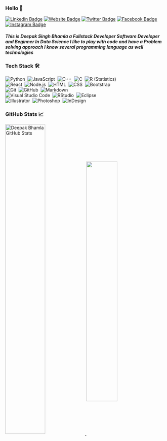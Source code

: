 ### Hello 👋
[![Linkedin Badge](https://img.shields.io/badge/-LinkedIn-333333?style=flat-square&logo=Linkedin&logoColor=white)](https://linkedin.com/in/deepakbhamla)
[![Website Badge](https://img.shields.io/badge/Website-333333?style=flat-square&logo=google-chrome&logoColor=white)](https://deepakbhamla.github.io/)
[![Twitter Badge](https://img.shields.io/badge/-Twitter-333333?style=flat-square&logo=Twitter&logoColor=white)](https://twitter.com/deepakbhamla)
[![Facebook Badge](https://img.shields.io/badge/-Facebook-333333?style=flat-square&logo=Facebook&logoColor=white)](https://fb.me/iamdeepakbhamla)
[![Instagram Badge](https://img.shields.io/badge/-Instagram-333333?style=flat-square&logo=Instagram&logoColor=white)](https://instagram.com/deepak_bhamla/)

##### This is Deepak Singh Bhamla a Fullstack Developer Software Developer and Beginner In Data Science I like to play with code and have a Problem solving approach I know several programming language as well technologies

### Tech Stack 🛠 &nbsp;

![Python](https://img.shields.io/badge/-Python-333333?style=flat&logo=pythonlogo&Color=ffffff)&nbsp;
![JavaScript](https://img.shields.io/badge/-JavaScript-333333?style=flat&logo=javascript&Color=ffffff)&nbsp;
![C++](https://img.shields.io/badge/-C++-333333?style=flat&logo=C%2B%2B&logoColor=00599C)&nbsp;
![C](https://img.shields.io/badge/-C-333333?style=flat&logo=C&logoColor=A8B9CC)&nbsp;
![R (Statistics)](https://img.shields.io/badge/-R-333333?style=flat&logo=R&logoColor=276DC3)\
![React](https://img.shields.io/badge/-React-333333?style=flat&logo=react)&nbsp;
![Node.js](https://img.shields.io/badge/-Node.js-333333?style=flat&logo=node.js)&nbsp;
![HTML](https://img.shields.io/badge/-HTML-333333?style=flat&logo=HTML5)&nbsp;
![CSS](https://img.shields.io/badge/-CSS-333333?style=flat&logo=CSS3&logoColor=1572B6)&nbsp;
![Bootstrap](https://img.shields.io/badge/-Bootstrap-333333?style=flat&logo=bootstrap&logoColor=563D7C)\
![Git](https://img.shields.io/badge/-Git-333333?style=flat&logo=git)&nbsp;
![GitHub](https://img.shields.io/badge/-GitHub-333333?style=flat&logo=github)&nbsp;
![Markdown](https://img.shields.io/badge/-Markdown-333333?style=flat&logo=markdown)\
![Visual Studio Code](https://img.shields.io/badge/-Visual%20Studio%20Code-333333?style=flat&logo=visual-studio-code&logoColor=007ACC)&nbsp;
![RStudio](https://img.shields.io/badge/-RStudio-333333?style=flat&logo=rstudio)&nbsp;
![Eclipse](https://img.shields.io/badge/-Eclipse-333333?style=flat&logo=eclipse-ide&logoColor=2C2255)\
![Illustrator](https://img.shields.io/badge/-Illustrator-333333?style=flat&logo=adobe-illustrator)&nbsp;
![Photoshop](https://img.shields.io/badge/-Photoshop-333333?style=flat&logo=adobe-photoshop)&nbsp;
![InDesign](https://img.shields.io/badge/-InDesign-333333?style=flat&logo=adobe-indesign)



###  GitHub Stats &#x1f4c8;

<a href="https://github.com/deepakbhamla/deepakbhamla">
  <img align="center" width="50%" src="https://github-readme-stats.vercel.app/api?username=deepakbhamla&show_icons=true&line_height=27&count_private=true&title_color=000000&text_color=333333&icon_color=757575&bg_color=ffffff" alt="Deepak Bhamla GitHub Stats" />
</a>
<a href="https://github.com/deepakbhamla/github-readme-stats">
  <!-- Change the `github-readme-stats.anuraghazra1.vercel.app` to `github-readme-stats.vercel.app`  -->
  <img align="center" width="44%"  src="https://github-readme-stats.anuraghazra1.vercel.app/api/top-langs/?username=deepakbhamla&line_height=27&layout=compact&theme=radical&title_color=000000&text_color=333333&icon_color=757575&bg_color=ffffff" />
</a>





